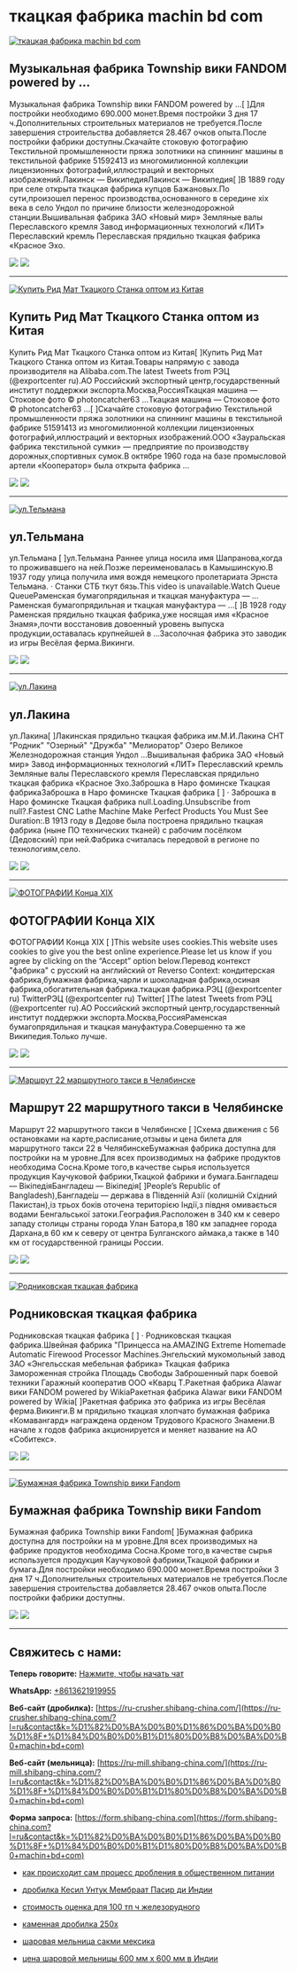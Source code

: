 # ткацкая фабрика machin bd com

<a href="https://swt.shibang-china.com/?l=ru&img&k=%D1%82%D0%BA%D0%B0%D1%86%D0%BA%D0%B0%D1%8F+%D1%84%D0%B0%D0%B1%D1%80%D0%B8%D0%BA%D0%B0+machin+bd+com" target="_blank">![ткацкая фабрика machin bd com](http://static.shibang-china.com/all-800x300/94.jpg)</a>

## Музыкальная фабрика Township вики FANDOM powered by …
Музыкальная фабрика Township вики FANDOM powered by …[ ]Для постройки необходимо 690.000 монет.Время постройки 3 дня 17 ч.Дополнительных строительных материалов не требуется.После завершения строительства добавляется 28.467 очков опыта.После постройки фабрики доступны.Скачайте стоковую фотографию Текстильной промышленности пряжа золотники на спиннинг машины в текстильной фабрике 51592413 из многомилионной коллекции лицензионных фотографий,иллюстраций и векторных изображений.Лакинск — ВикипедияЛакинск — Википедия[ ]В 1889 году при селе открыта ткацкая фабрика купцов Бажановых.По сути,произошел перенос производства,основанного в середине xix века в село Ундол по причине близости железнодорожной станции.Вышивальная фабрика ЗАО &#171;Новый мир&#187; Земляные валы Переславского кремля Завод информационных технологий &#171;ЛИТ&#187; Переславский кремль Переславская прядильно ткацкая фабрика &#171;Красное Эхо.


<a href="https://whatsapp.shibangsoft.com/WhatsApp.php" target="_blank" title="WhatsApp">![](http://static.shibang-china.com/icon/whatsapp.png)</a> <a href="https://swt.shibang-china.com/?l=ru&icon&k=%D1%82%D0%BA%D0%B0%D1%86%D0%BA%D0%B0%D1%8F+%D1%84%D0%B0%D0%B1%D1%80%D0%B8%D0%BA%D0%B0+machin+bd+com" target="_blank">![](http://static.shibang-china.com/icon/chat-ru.png)</a>

---

<a href="https://swt.shibang-china.com/?l=ru&img&k=%D1%82%D0%BA%D0%B0%D1%86%D0%BA%D0%B0%D1%8F+%D1%84%D0%B0%D0%B1%D1%80%D0%B8%D0%BA%D0%B0+machin+bd+com" target="_blank">![Купить Рид Мат Ткацкого Станка оптом из Китая](http://static.shibang-china.com/all-800x300/1093.jpg)</a>

## Купить Рид Мат Ткацкого Станка оптом из Китая
Купить Рид Мат Ткацкого Станка оптом из Китая[ ]Купить Рид Мат Ткацкого Станка оптом из Китая.Товары напрямую с завода производителя на Alibaba.com.The latest Tweets from РЭЦ (@exportcenter ru).АО Российский экспортный центр,государственный институт поддержки экспорта.Москва,РоссияТкацкая машина — Стоковое фото &#169; photoncatcher63 …Ткацкая машина — Стоковое фото &#169; photoncatcher63 …[ ]Скачайте стоковую фотографию Текстильной промышленности пряжа золотники на спиннинг машины в текстильной фабрике 51591413 из многомилионной коллекции лицензионных фотографий,иллюстраций и векторных изображений.ООО &#171;Зауральская фабрика текстильной сумки&#187; — предприятие по производству дорожных,спортивных сумок.В октябре 1960 года на базе промысловой артели &#171;Кооператор&#187; была открыта фабрика …


<a href="https://whatsapp.shibangsoft.com/WhatsApp.php" target="_blank" title="WhatsApp">![](http://static.shibang-china.com/icon/whatsapp.png)</a> <a href="https://swt.shibang-china.com/?l=ru&icon&k=%D1%82%D0%BA%D0%B0%D1%86%D0%BA%D0%B0%D1%8F+%D1%84%D0%B0%D0%B1%D1%80%D0%B8%D0%BA%D0%B0+machin+bd+com" target="_blank">![](http://static.shibang-china.com/icon/chat-ru.png)</a>

---

<a href="https://swt.shibang-china.com/?l=ru&img&k=%D1%82%D0%BA%D0%B0%D1%86%D0%BA%D0%B0%D1%8F+%D1%84%D0%B0%D0%B1%D1%80%D0%B8%D0%BA%D0%B0+machin+bd+com" target="_blank">![ул.Тельмана](http://static.shibang-china.com/all-800x300/121.jpg)</a>

## ул.Тельмана
ул.Тельмана [ ]ул.Тельмана Раннее улица носила имя Шапранова,когда то проживавшего на ней.Позже переименовалась в Камышинскую.В 1937 году улица получила имя вождя немецкого пролетариата Эрнста Тельмана.&nbsp;&#0183;&#32;Станки СТБ ткут бязь.This video is unavailable.Watch Queue QueueРаменская бумагопрядильная и ткацкая мануфактура — …Раменская бумагопрядильная и ткацкая мануфактура — …[ ]В 1928 году Раменская прядильно ткацкая фабрика,уже носящая имя &#171;Красное Знамя&#187;,почти восстановив довоенный уровень выпуска продукции,оставалась крупнейшей в …Засолочная фабрика это заводик из игры Весёлая ферма.Викинги.


<a href="https://whatsapp.shibangsoft.com/WhatsApp.php" target="_blank" title="WhatsApp">![](http://static.shibang-china.com/icon/whatsapp.png)</a> <a href="https://swt.shibang-china.com/?l=ru&icon&k=%D1%82%D0%BA%D0%B0%D1%86%D0%BA%D0%B0%D1%8F+%D1%84%D0%B0%D0%B1%D1%80%D0%B8%D0%BA%D0%B0+machin+bd+com" target="_blank">![](http://static.shibang-china.com/icon/chat-ru.png)</a>

---

<a href="https://swt.shibang-china.com/?l=ru&img&k=%D1%82%D0%BA%D0%B0%D1%86%D0%BA%D0%B0%D1%8F+%D1%84%D0%B0%D0%B1%D1%80%D0%B8%D0%BA%D0%B0+machin+bd+com" target="_blank">![ул.Лакина](http://static.shibang-china.com/all-800x300/623.jpg)</a>

## ул.Лакина
ул.Лакина[ ]Лакинская прядильно ткацкая фабрика им.М.И.Лакина СНТ &quot;Родник&quot; &quot;Озерный&quot; &quot;Дружба&quot; &quot;Мелиоратор&quot; Озеро Великое Железнодорожная станция Ундол …Вышивальная фабрика ЗАО &#171;Новый мир&#187; Завод информационных технологий &#171;ЛИТ&#187; Переславский кремль Земляные валы Переславского кремля Переславская прядильно ткацкая фабрика &#171;Красное Эхо.Заброшка в Наро фоминске Ткацкая фабрикаЗаброшка в Наро фоминске Ткацкая фабрика [ ]&nbsp;&#0183;&#32;Заброшка в Наро фоминске Ткацкая фабрика null.Loading.Unsubscribe from null?.Fastest CNC Lathe Machine Make Perfect Products You Must See Duration:.В 1913 году в Дедове была построена прядильно ткацкая фабрика (ныне ПО технических тканей) с рабочим посёлком (Дедовский) при ней.Фабрика считалась передовой в регионе по технологиям,село.


<a href="https://whatsapp.shibangsoft.com/WhatsApp.php" target="_blank" title="WhatsApp">![](http://static.shibang-china.com/icon/whatsapp.png)</a> <a href="https://swt.shibang-china.com/?l=ru&icon&k=%D1%82%D0%BA%D0%B0%D1%86%D0%BA%D0%B0%D1%8F+%D1%84%D0%B0%D0%B1%D1%80%D0%B8%D0%BA%D0%B0+machin+bd+com" target="_blank">![](http://static.shibang-china.com/icon/chat-ru.png)</a>

---

<a href="https://swt.shibang-china.com/?l=ru&img&k=%D1%82%D0%BA%D0%B0%D1%86%D0%BA%D0%B0%D1%8F+%D1%84%D0%B0%D0%B1%D1%80%D0%B8%D0%BA%D0%B0+machin+bd+com" target="_blank">![ФОТОГРАФИИ Конца XIX](http://static.shibang-china.com/all-800x300/517.jpg)</a>

## ФОТОГРАФИИ Конца XIX
ФОТОГРАФИИ Конца XIX [ ]This website uses cookies.This website uses cookies to give you the best online experience.Please let us know if you agree by clicking on the “Accept” option below.Перевод контекст &quot;фабрика&quot; c русский на английский от Reverso Context: кондитерская фабрика,бумажная фабрика,чарли и шоколадная фабрика,осиная фабрика,обогатительная фабрика.ткацкая фабрика.РЭЦ (@exportcenter ru) TwitterРЭЦ (@exportcenter ru) Twitter[ ]The latest Tweets from РЭЦ (@exportcenter ru).АО Российский экспортный центр,государственный институт поддержки экспорта.Москва,РоссияРаменская бумагопрядильная и ткацкая мануфактура.Совершенно та же Википедия.Только лучше.


<a href="https://whatsapp.shibangsoft.com/WhatsApp.php" target="_blank" title="WhatsApp">![](http://static.shibang-china.com/icon/whatsapp.png)</a> <a href="https://swt.shibang-china.com/?l=ru&icon&k=%D1%82%D0%BA%D0%B0%D1%86%D0%BA%D0%B0%D1%8F+%D1%84%D0%B0%D0%B1%D1%80%D0%B8%D0%BA%D0%B0+machin+bd+com" target="_blank">![](http://static.shibang-china.com/icon/chat-ru.png)</a>

---

<a href="https://swt.shibang-china.com/?l=ru&img&k=%D1%82%D0%BA%D0%B0%D1%86%D0%BA%D0%B0%D1%8F+%D1%84%D0%B0%D0%B1%D1%80%D0%B8%D0%BA%D0%B0+machin+bd+com" target="_blank">![Маршрут 22 маршрутного такси в Челябинске](http://static.shibang-china.com/all-800x300/1229.jpg)</a>

## Маршрут 22 маршрутного такси в Челябинске
Маршрут 22 маршрутного такси в Челябинске [ ]Схема движения с 56 остановками на карте,расписание,отзывы и цена билета для маршрутного такси 22 в ЧелябинскеБумажная фабрика доступна для постройки на м уровне.Для всех производимых на фабрике продуктов необходима Сосна.Кроме того,в качестве сырья используется продукция Каучуковой фабрики,Ткацкой фабрики и бумага.Бангладеш — ВікіпедіяБангладеш — Вікіпедія[ ]People’s Republic of Bangladesh),Бангладе́ш — держава в Південній Азії (колишній Східний Пакистан),із трьох боків оточена територією Індії,з півдня омивається водами Бенгальської затоки.География.Расположен в 340 км к северо западу столицы страны города Улан Батора,в 180 км западнее города Дархана,в 60 км к северу от центра Булганского аймака,а также в 140 км от государственной границы России.


<a href="https://whatsapp.shibangsoft.com/WhatsApp.php" target="_blank" title="WhatsApp">![](http://static.shibang-china.com/icon/whatsapp.png)</a> <a href="https://swt.shibang-china.com/?l=ru&icon&k=%D1%82%D0%BA%D0%B0%D1%86%D0%BA%D0%B0%D1%8F+%D1%84%D0%B0%D0%B1%D1%80%D0%B8%D0%BA%D0%B0+machin+bd+com" target="_blank">![](http://static.shibang-china.com/icon/chat-ru.png)</a>

---

<a href="https://swt.shibang-china.com/?l=ru&img&k=%D1%82%D0%BA%D0%B0%D1%86%D0%BA%D0%B0%D1%8F+%D1%84%D0%B0%D0%B1%D1%80%D0%B8%D0%BA%D0%B0+machin+bd+com" target="_blank">![Родниковская ткацкая фабрика](http://static.shibang-china.com/all-800x300/1361.jpg)</a>

## Родниковская ткацкая фабрика
Родниковская ткацкая фабрика [ ]&nbsp;&#0183;&#32;Родниковская ткацкая фабрика.Швейная фабрика &quot;Принцесса на.AMAZING Extreme Homemade Automatic Firewood Processor Machines.Энгельский мукомольный завод ЗАО &#171;Энгельсская мебельная фабрика&#187; Ткацкая фабрика Замороженная стройка Площадь Свободы Заброшенный парк боевой техники Гаражный кооператив ООО &#171;Кварц Т.Ракетная фабрика Alawar вики FANDOM powered by WikiaРакетная фабрика Alawar вики FANDOM powered by Wikia[ ]Ракетная фабрика это фабрика из игры Весёлая ферма.Викинги.В м прядильно ткацкая хлопчато бумажная фабрика &#171;Комавангард&#187; награждена орденом Трудового Красного Знамени.В начале х годов фабрика акционируется и меняет название на АО &#171;Собитекс&#187;.


<a href="https://whatsapp.shibangsoft.com/WhatsApp.php" target="_blank" title="WhatsApp">![](http://static.shibang-china.com/icon/whatsapp.png)</a> <a href="https://swt.shibang-china.com/?l=ru&icon&k=%D1%82%D0%BA%D0%B0%D1%86%D0%BA%D0%B0%D1%8F+%D1%84%D0%B0%D0%B1%D1%80%D0%B8%D0%BA%D0%B0+machin+bd+com" target="_blank">![](http://static.shibang-china.com/icon/chat-ru.png)</a>

---

<a href="https://swt.shibang-china.com/?l=ru&img&k=%D1%82%D0%BA%D0%B0%D1%86%D0%BA%D0%B0%D1%8F+%D1%84%D0%B0%D0%B1%D1%80%D0%B8%D0%BA%D0%B0+machin+bd+com" target="_blank">![Бумажная фабрика Township вики Fandom](http://static.shibang-china.com/all-800x300/1327.jpg)</a>

## Бумажная фабрика Township вики Fandom
Бумажная фабрика Township вики Fandom[ ]Бумажная фабрика доступна для постройки на м уровне.Для всех производимых на фабрике продуктов необходима Сосна.Кроме того,в качестве сырья используется продукция Каучуковой фабрики,Ткацкой фабрики и бумага.Для постройки необходимо 690.000 монет.Время постройки 3 дня 17 ч.Дополнительных строительных материалов не требуется.После завершения строительства добавляется 28.467 очков опыта.После постройки фабрики доступны.

<a href="https://whatsapp.shibangsoft.com/WhatsApp.php" target="_blank" title="WhatsApp">![](http://static.shibang-china.com/icon/whatsapp.png)</a> <a href="https://swt.shibang-china.com/?l=ru&icon&k=%D1%82%D0%BA%D0%B0%D1%86%D0%BA%D0%B0%D1%8F+%D1%84%D0%B0%D0%B1%D1%80%D0%B8%D0%BA%D0%B0+machin+bd+com" target="_blank">![](http://static.shibang-china.com/icon/chat-ru.png)</a>

---
## Свяжитесь с нами:

**Теперь говорите:** [Нажмите, чтобы начать чат](https://swt.shibang-china.com?l=ru&contact&k=%D1%82%D0%BA%D0%B0%D1%86%D0%BA%D0%B0%D1%8F+%D1%84%D0%B0%D0%B1%D1%80%D0%B8%D0%BA%D0%B0+machin+bd+com)

**WhatsApp:**  [+8613621919955](https://whatsapp.shibangsoft.com/WhatsApp.php)

**Веб-сайт (дробилка):** [https://ru-crusher.shibang-china.com/](https://ru-crusher.shibang-china.com/?l=ru&contact&k=%D1%82%D0%BA%D0%B0%D1%86%D0%BA%D0%B0%D1%8F+%D1%84%D0%B0%D0%B1%D1%80%D0%B8%D0%BA%D0%B0+machin+bd+com)

**Веб-сайт (мельница):** [https://ru-mill.shibang-china.com/](https://ru-mill.shibang-china.com/?l=ru&contact&k=%D1%82%D0%BA%D0%B0%D1%86%D0%BA%D0%B0%D1%8F+%D1%84%D0%B0%D0%B1%D1%80%D0%B8%D0%BA%D0%B0+machin+bd+com)

**Форма запроса:** [https://form.shibang-china.com](https://form.shibang-china.com?l=ru&contact&k=%D1%82%D0%BA%D0%B0%D1%86%D0%BA%D0%B0%D1%8F+%D1%84%D0%B0%D0%B1%D1%80%D0%B8%D0%BA%D0%B0+machin+bd+com)

* [как происходит сам процесс дробления в общественном питании](../111/%D0%BA%D0%B0%D0%BA%20%D0%BF%D1%80%D0%BE%D0%B8%D1%81%D1%85%D0%BE%D0%B4%D0%B8%D1%82%20%D1%81%D0%B0%D0%BC%20%D0%BF%D1%80%D0%BE%D1%86%D0%B5%D1%81%D1%81%20%D0%B4%D1%80%D0%BE%D0%B1%D0%BB%D0%B5%D0%BD%D0%B8%D1%8F%20%D0%B2%20%D0%BE%D0%B1%D1%89%D0%B5%D1%81%D1%82%D0%B2%D0%B5%D0%BD%D0%BD%D0%BE%D0%BC%20%D0%BF%D0%B8%D1%82%D0%B0%D0%BD%D0%B8%D0%B8.md)

* [дробилка Кесил Унтук Мембраат Пасир ди Индии](../116/%D0%B4%D1%80%D0%BE%D0%B1%D0%B8%D0%BB%D0%BA%D0%B0%20%D0%9A%D0%B5%D1%81%D0%B8%D0%BB%20%D0%A3%D0%BD%D1%82%D1%83%D0%BA%20%D0%9C%D0%B5%D0%BC%D0%B1%D1%80%D0%B0%D0%B0%D1%82%20%D0%9F%D0%B0%D1%81%D0%B8%D1%80%20%D0%B4%D0%B8%20%D0%98%D0%BD%D0%B4%D0%B8%D0%B8.md)

* [стоимость оценка для 100 тп ч железорудного](../108/%D1%81%D1%82%D0%BE%D0%B8%D0%BC%D0%BE%D1%81%D1%82%D1%8C%20%D0%BE%D1%86%D0%B5%D0%BD%D0%BA%D0%B0%20%D0%B4%D0%BB%D1%8F%20100%20%D1%82%D0%BF%20%D1%87%20%D0%B6%D0%B5%D0%BB%D0%B5%D0%B7%D0%BE%D1%80%D1%83%D0%B4%D0%BD%D0%BE%D0%B3%D0%BE.md)

* [каменная дробилка 250x](../116/%D0%BA%D0%B0%D0%BC%D0%B5%D0%BD%D0%BD%D0%B0%D1%8F%20%D0%B4%D1%80%D0%BE%D0%B1%D0%B8%D0%BB%D0%BA%D0%B0%20250x.md)

* [шаровая мельница сакми мексика](../109/%D1%88%D0%B0%D1%80%D0%BE%D0%B2%D0%B0%D1%8F%20%D0%BC%D0%B5%D0%BB%D1%8C%D0%BD%D0%B8%D1%86%D0%B0%20%D1%81%D0%B0%D0%BA%D0%BC%D0%B8%20%D0%BC%D0%B5%D0%BA%D1%81%D0%B8%D0%BA%D0%B0.md)

* [цена шаровой мельницы 600 мм х 600 мм в Индии](../119/%D1%86%D0%B5%D0%BD%D0%B0%20%D1%88%D0%B0%D1%80%D0%BE%D0%B2%D0%BE%D0%B9%20%D0%BC%D0%B5%D0%BB%D1%8C%D0%BD%D0%B8%D1%86%D1%8B%20600%20%D0%BC%D0%BC%20%D1%85%20600%20%D0%BC%D0%BC%20%D0%B2%20%D0%98%D0%BD%D0%B4%D0%B8%D0%B8.md)